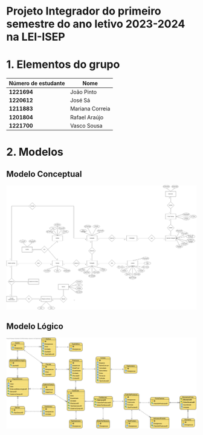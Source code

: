 # Projeto Integrador do primeiro semestre do ano letivo 2023-2024 na LEI-ISEP #

# 1. Elementos do grupo ###


| Número de estudante | Nome            |
|---------------------|-----------------|
| **1221694**         | João Pinto      |
| **1220612**         | José Sá         | 
| **1211883**         | Mariana Correia |          
| **1201804**         | Rafael Araújo   |
| **1221700**         | Vasco Sousa     |

# 2. Modelos ###

## Modelo Conceptual

![Modelo Conceptual](docs/modelos/pngs/ModeloConceptual.png)

## Modelo Lógico

![Modelo Logico](docs/modelos/pngs/ModeloLogico.png)